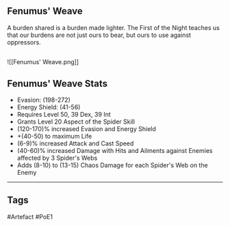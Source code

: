 ## Fenumus' Weave
A burden shared is a burden made lighter. The First of the Night teaches us that our burdens are not just ours to bear, but ours to use against oppressors.
##
![[Fenumus' Weave.png]]
## Fenumus' Weave Stats
- Evasion: (198-272)
- Energy Shield: (41-56)
- Requires Level 50, 39 Dex, 39 Int
- Grants Level 20 Aspect of the Spider Skill
- (120-170)% increased Evasion and Energy Shield
- +(40-50) to maximum Life
- (6-9)% increased Attack and Cast Speed
- (40-60)% increased Damage with Hits and Ailments against Enemies affected by 3 Spider's Webs
- Adds (8-10) to (13-15) Chaos Damage for each Spider's Web on the Enemy


---
## Tags
#Artefact
#PoE1